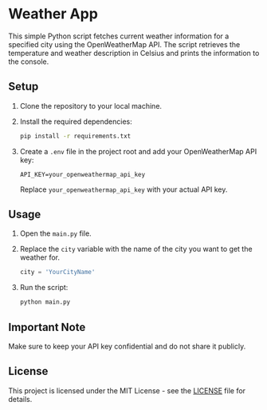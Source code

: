 # Weather App

This simple Python script fetches current weather information for a specified city using the OpenWeatherMap API. The script retrieves the temperature and weather description in Celsius and prints the information to the console.

## Setup

1. Clone the repository to your local machine.
2. Install the required dependencies:

   ```bash
   pip install -r requirements.txt
   ```

3. Create a `.env` file in the project root and add your OpenWeatherMap API key:

   ```env
   API_KEY=your_openweathermap_api_key
   ```

   Replace `your_openweathermap_api_key` with your actual API key.

## Usage

1. Open the `main.py` file.
2. Replace the `city` variable with the name of the city you want to get the weather for.

   ```python
   city = 'YourCityName'
   ```

3. Run the script:

   ```bash
   python main.py
   ```

## Important Note

Make sure to keep your API key confidential and do not share it publicly.

## License

This project is licensed under the MIT License - see the [LICENSE](LICENSE) file for details.